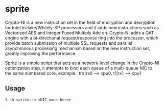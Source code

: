 # sprite
Crypto-NI is a new instruction set in the field of encryption and decryption for Intel Icelake/Whitely-SP processors and it adds new instructions such as Vectorized AES and Integer Fused Multiply Add on. Crypto-NI adds a QAT engine with a bi-directional request/response ring into the processor, which provide batch submission of multiple SSL requests and parallel asynchronous processing mechanism based on the new instruction set, greatly improving the performance.

Sprite is a simple script that acts as a network-level change in the Crypto-NI optimization step, it attempts to bind each queue of a multi-queue NIC to the same numbered core, example :
trx|rx0 --> cpu0, t1|rx1 --> cpu1


## Usage
```
$ sh sprite.sh <NIC nane here>
```